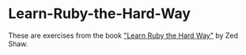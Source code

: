 Learn-Ruby-the-Hard-Way
=======================

These are exercises from the book ["Learn Ruby the Hard Way"](http://ruby.learncodethehardway.org/book/index.html) by Zed Shaw.
